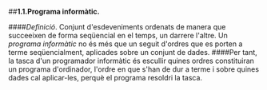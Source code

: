 ##**1.1.Programa informàtic.**

####*Definició*. Conjunt d'esdeveniments ordenats de manera que succeeixen de forma seqüencial en el temps, un darrere l'altre. Un *programa informàtic* no és més que un seguit d'ordres que es porten a terme seqüencialment, aplicades sobre un conjunt de dades.
####Per tant, la tasca d'un programador informàtic és escullir quines ordres constituiran un programa d'ordinador, l'ordre en que s'han de dur a terme i sobre quines dades cal aplicar-les, perquè el programa resoldri la tasca.





